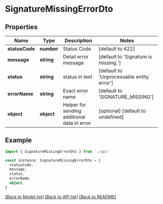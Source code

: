 # SignatureMissingErrorDto

## Properties

| Name           | Type       | Description                                 | Notes                                     |
| -------------- | ---------- | ------------------------------------------- | ----------------------------------------- |
| **statusCode** | **number** | Status Code                                 | [default to 422]                          |
| **message**    | **string** | Detail error message                        | [default to 'Signature is missing.']      |
| **status**     | **string** | status in text                              | [default to 'Unprocessable entity error'] |
| **errorName**  | **string** | Exact error name                            | [default to 'SIGNATURE_MISSING']          |
| **object**     | **object** | Helper for sending additional data in error | [optional] [default to undefined]         |

## Example

```typescript
import { SignatureMissingErrorDto } from './api'

const instance: SignatureMissingErrorDto = {
  statusCode,
  message,
  status,
  errorName,
  object,
}
```

[[Back to Model list]](../README.md#documentation-for-models) [[Back to API list]](../README.md#documentation-for-api-endpoints) [[Back to README]](../README.md)
